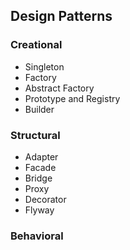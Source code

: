 ## Design Patterns

### Creational
- Singleton
- Factory
- Abstract Factory
- Prototype and Registry
- Builder

### Structural
- Adapter
- Facade
- Bridge
- Proxy
- Decorator
- Flyway

### Behavioral
